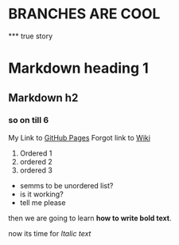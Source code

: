 # BRANCHES ARE COOL
*** true story

# Markdown heading 1
## Markdown h2
### so on till 6

My Link to [GitHub Pages](https://pages.github.com/)
Forgot link to [Wiki](https://de.wikipedia.org/wiki/Markdown)
1. Ordered 1
2. ordered 2
3. ordered 3

- semms to be unordered list?
- is it working?
- tell me please

then we are going to learn **how to write bold text**.

now its time for *Italic text*
